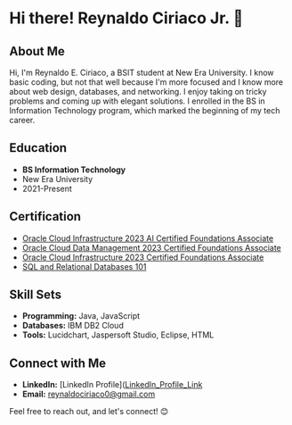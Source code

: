 # Hi there! Reynaldo Ciriaco Jr. 👋

## About Me

Hi, I'm Reynaldo E. Ciriaco, a BSIT student at New Era University. I know basic coding, but not that well because I'm more focused and I know more about web design, databases, and networking. I enjoy taking on tricky problems and coming up with elegant solutions. I enrolled in the BS in Information Technology program, which marked the beginning of my tech career.

## Education

- **BS Information Technology**
- New Era University
- 2021-Present

## Certification

- [Oracle Cloud Infrastructure 2023 AI Certified Foundations Associate](https://catalog-education.oracle.com/pls/certview/sharebadge?id=0FBD0F4F053D4F04923A15CD4539DD6B507D50BD290233AAE7F7A2C4292C1E0F&fbclid=IwAR0AlbYyZHQ-8U1SHW_crDbDQnjZBOVVh6M7tTzRgtauiL8zBSYG_wCuw10)
- [Oracle Cloud Data Management 2023 Certified Foundations Associate](https://catalog-education.oracle.com/pls/certview/sharebadge?id=2D54B24E30D4C37EA347FE38BAE6DD08E01233C72D66379AA540CA28E8C17C15&fbclid=IwAR2Z_RHJBS0KNTWE3DyTnJoA2rk8UvHIUfIxFj5MBDqijwENgfnlYPi4nEc)
- [Oracle Cloud Infrastructure 2023 Certified Foundations Associate](https://catalog-education.oracle.com/pls/certview/sharebadge?id=8D45D455C6C3A429BD92125DFE5EA4708EDF439EB893899BDD244FDCB861114E&fbclid=IwAR1ntzHtgPr2qCi51fRTGaMUf8oqHlh3D3HhKPxC1W4qduOi62sLBokkS-s)
- [SQL and Relational Databases 101](https://courses.cognitiveclass.ai/certificates/79d101344cc54b97b9d399bd8c55972a)

## Skill Sets

- **Programming:** Java, JavaScript
- **Databases:** IBM DB2 Cloud
- **Tools:** Lucidchart, Jaspersoft Studio, Eclipse, HTML

## Connect with Me

- **LinkedIn:** [LinkedIn Profile]([LinkedIn_Profile_Link](https://www.linkedin.com/in/reynaldo-ciriaco-jr-b859a128a/)
- **Email:** reynaldociriaco0@gmail.com

Feel free to reach out, and let's connect! 😊
